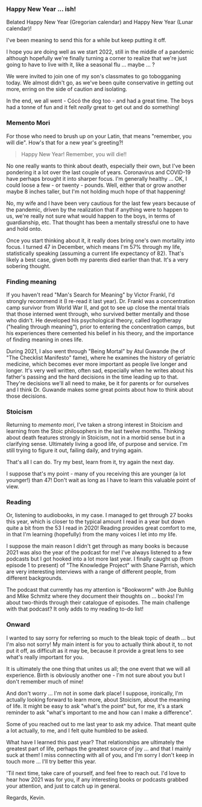 
### Happy New Year ... ish!

Belated Happy New Year (Gregorian calendar) and Happy New Year (Lunar calendar)!

I've been meaning to send this for a while but keep putting it off.

I hope you are doing well as we start 2022, still in the middle of a pandemic although hopefully we're finally turning a corner to realize that we're just going to have to live with it, like a seasonal flu ... maybe ... ?

We were invited to join one of my son's classmates to go tobogganing today.  We almost didn't go, as we've been quite conservative in getting out more, erring on the side of caution and isolating.

In the end, we all went - Cócó the dog too - and had a great time.  The boys had a tonne of fun and it felt _really_ great to get out and do something!

### Memento Mori
For those who need to brush up on your Latin, that means "remember, you will die".  How's that for a new year's greeting?!

> Happy New Year!  Remember, you will die!!

No one really wants to think about death, especially their own, but I've been pondering it a lot over the last couple of years.  Coronavirus and COVID-19 have perhaps brought it into sharper focus.  I'm generally healthy ... OK, I could loose a few - or twenty - pounds.  Well, either that or grow another maybe 8 inches taller, but I'm not holding much hope of that happening!

No, my wife and I have been very cautious for the last few years because of the pandemic, driven by the realization that if anything were to happen to us, we're really not sure what would happen to the boys, in terms of guardianship, etc.  That thought has been a mentally stressful one to have and hold onto.

Once you start thinking about it, it really does bring one's own mortality into focus.  I turned 47 in December, which means I'm 57% through my life, statistically speaking (assuming a current life expectancy of 82).  That's likely a best case, given both my parents died earlier than that.  It's a very sobering thought.

### Finding meaning
If you haven't read "Man's Search for Meaning" by Victor Frankl, I'd strongly recommend it (I re-read it last year).  Dr. Frankl was a concentration camp survivor from World War II, and got to see up close the mental trials that those interned went through, who survived better mentally and those who didn't.  He developed his psychological theory, called logotherapy ("healing through meaning"), prior to entering the concentration camps, but his experiences there cemented his belief in his theory, and the importance of finding meaning in ones life.

During 2021, I also went through "Being Mortal" by Atul Guwande (he of "The Checklist Manifesto" fame), where he examines the history of geriatric medicine, which becomes ever more important as people live longer and longer.  It's very well written, often sad, especially when he writes about his father's passing and the hard decisions in the time leading up to that.  They're decisions we'll all need to make, be it for parents or for ourselves and I think Dr. Guwande makes some great points about how to think about those decisions.

### Stoicism
Returning to *memento mori*, I've taken a strong interest in Stoicism and learning from the Stoic philosophers in the last twelve months.  Thinking about death features strongly in Stoicism, not in a morbid sense but in a clarifying sense.  Ultimately living a good life, of purpose and service.  I'm still trying to figure it out, failing daily, and trying again.

That's all I can do. Try my best, learn from it, try again the next day.

I suppose that's my point - many of you receiving this are younger (a lot younger!) than 47!  Don't wait as long as I have to learn this valuable point of view.

### Reading
Or, listening to audiobooks, in my case.  I managed to get through 27 books this year, which is closer to the typical amount I read in a year but down quite a bit from the 53 I read in 2020!  Reading provides great comfort to me, in that I'm learning (hopefully) from the many voices I let into my life.

I suppose the main reason I didn't get through as many books is because 2021 was also the year of the podcast for me!  I've always listened to a few podcasts but I got hooked into a lot more last year.  I finally caught up (from episode 1 to present) of "The Knowledge Project" with Shane Parrish, which are very interesting interviews with a range of different people, from different backgrounds.

The podcast that currently has my attention is "Bookworm" with Joe Buhlig and Mike Schmitz where they document their thoughts on ... books!  I'm about two-thirds through their catalogue of episodes.  The main challenge with that podcast?   It only adds to my reading to-do list!


### Onward
I wanted to say sorry for referring so much to the bleak topic of death ... but I'm also not sorry!  My main intent is for you to actually think about it, to not put it off, as difficult as it may be, because it provide a great lens to see what's really important for you.

It is ultimately the one thing that unites us all; the one event that we will all experience.  Birth is obviously another one - I'm not sure about you but I don't remember much of mine!

And don't worry ... I'm not in some dark place!  I suppose, ironically, I'm actually looking forward to learn more, about Stoicism, about the meaning of life.  It might be easy to ask "what's the point" but, for me, it's a stark reminder to ask "what's important to me and how can I make a difference".

Some of you reached out to me last year to ask my advice.  That meant quite a lot actually, to me, and I felt quite humbled to be asked.

What have I learned this past year?  That relationships are ultimately the greatest part of life, perhaps the greatest source of joy ... and that I mainly suck at them!  I miss connecting with all of you, and I'm sorry I don't keep in touch more ... I'll try better this year.

'Til next time, take care of yourself, and feel free to reach out.  I'd love to hear how 2021 was for you, if any interesting books or podcasts grabbed your attention, and just to catch up in general.

Regards,
Kevin.
